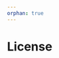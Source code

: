 ```yaml
---
orphan: true
---
```


# License

```{include} ../LICENSE

```
                                                                                                                                                                                                                                                                                                                                                                                  